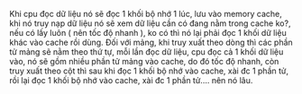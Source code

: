 

Khi cpu đọc dữ liệu nó sẽ đọc 1 khối bộ nhớ 1 lúc, lưu vào memory cache, 
khi nó truy nạp dữ liệu nó sẽ xem dữ liệu cần có đang nằm trong cache ko?, 
nếu có lấy luôn ( nên tốc độ nhanh ), ko có thì nó lại phải đọc 1 khối dữ liệu khác vào cache rồi dùng. 
Đối với mảng, khi truy xuất theo dòng thì các phần tử mảng sẽ nằm theo thứ tự, mỗi lần đọc dữ liệu, 
cpu đọc cả 1 khối dữ liệu vào, nó sẽ gồm nhiều phần tử mảng vào cache, do đó tốc độ nhanh, 
còn truy xuất theo cột thì sau khi đọc 1 khối bộ nhớ vào cache, xài đc 1 phần tử, rồi lại đọc 1 khối bộ nhớ vào cache, 
xài đc 1 phần tử.... nên nó lâu.